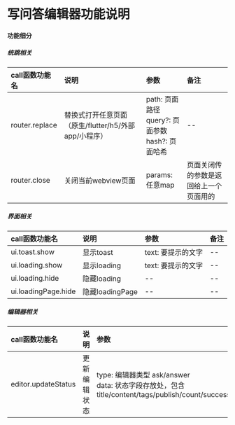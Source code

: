 # 写问答编辑器功能说明

#### 功能细分

##### 统跳相关

| call函数功能名 | 说明 | 参数 | 备注 |
| :--- | :--- | :--- | :--- |
| router.replace | 替换式打开任意页面（原生/flutter/h5/外部app/小程序） | path: 页面路径<br>query?: 页面参数<br>hash?: 页面哈希 | -- |
| router.close | 关闭当前webview页面 | params: 任意map | 页面关闭传的参数是返回给上一个页面用的 |

##### 界面相关

| call函数功能名 | 说明 | 参数 | 备注 |
| :--- | :--- | :--- | :--- |
| ui.toast.show | 显示toast | text: 要提示的文字 | -- |
| ui.loading.show | 显示loading | text: 要提示的文字 | -- |
| ui.loading.hide | 隐藏loading | -- | -- |
| ui.loadingPage.hide | 隐藏loadingPage | -- | -- |

##### 编辑器相关

| call函数功能名 | 说明 | 参数 | 备注 |
| :--- | :--- | :--- | :--- |
| editor.updateStatus | 更新编辑状态 | type: 编辑器类型 ask/answer<br>data: 状态字段存放处，包含title/content/tags/publish/count/success | -- |
